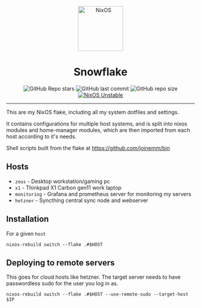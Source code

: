 <div align="center">
    <img alt="NixOS" src="https://raw.githubusercontent.com/NixOS/nixos-artwork/master/logo/nix-snowflake-white.svg" width="120px"/>
    <h1>Snowflake</h1>
    <img src="https://img.shields.io/github/stars/joinemm/snowflake?style=for-the-badge&labelColor=1B2330&color=a4ffff" alt="GitHub Repo stars"/>
    <img src="https://img.shields.io/github/last-commit/joinemm/snowflake?style=for-the-badge&labelColor=1B2330&color=a4ffff" alt="GitHub last commit"/>
    <img src="https://img.shields.io/github/repo-size/joinemm/snowflake?style=for-the-badge&labelColor=1B2330&color=a4ffff" alt="GitHub repo size"/>
    <a href="https://nixos.org" target="_blank">
        <img src="https://img.shields.io/badge/NixOS-unstable-blue.svg?style=for-the-badge&labelColor=1B2330&logo=NixOS&logoColor=white&color=a4ffff" alt="NixOS Unstable"/>
    </a>
</div>

---

This are my NixOS flake, including all my system dotfiles and settings.

It contains configurations for multiple host systems, and is
split into nixos modules and home-manager modules,
which are then imported from each host according to it's needs.

Shell scripts built from the flake at <https://github.com/joinemm/bin>

## Hosts

- `zeus` - Desktop workstation/gaming pc
- `x1` - Thinkpad X1 Carbon gen11 work laptop
- `monitoring` - Grafana and prometheus server for monitoring my servers
- `hetzner` - Syncthing central sync node and webserver

## Installation

For a given `host`

```
nixos-rebuild switch --flake .#$HOST
```

## Deploying to remote servers

This goes for cloud hosts like hetzner. The target server needs to have passwordless sudo for the user you log in as.

```
nixos-rebuild switch --flake .#$HOST --use-remote-sudo --target-host $IP
```
